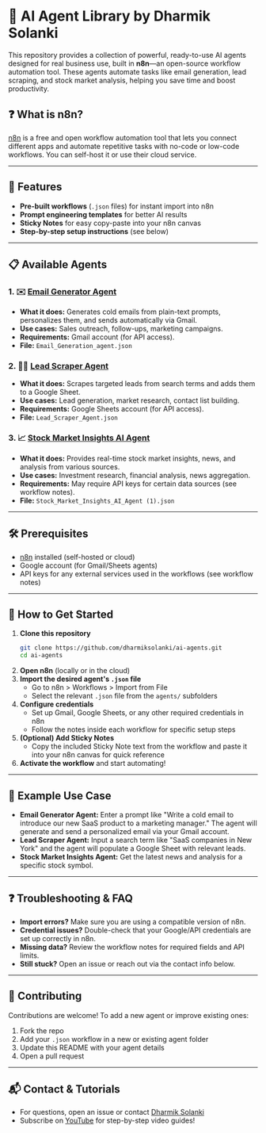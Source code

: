 # 🧠 AI Agent Library by Dharmik Solanki

This repository provides a collection of powerful, ready-to-use AI agents designed for real business use, built in **n8n**—an open-source workflow automation tool. These agents automate tasks like email generation, lead scraping, and stock market analysis, helping you save time and boost productivity.

## ❓ What is n8n?
[n8n](https://n8n.io) is a free and open workflow automation tool that lets you connect different apps and automate repetitive tasks with no-code or low-code workflows. You can self-host it or use their cloud service.

---

## 🚀 Features
- **Pre-built workflows** (`.json` files) for instant import into n8n
- **Prompt engineering templates** for better AI results
- **Sticky Notes** for easy copy-paste into your n8n canvas
- **Step-by-step setup instructions** (see below)

---

## 📋 Available Agents

### 1. ✉️ [Email Generator Agent](./agents/email-generator-agent)
- **What it does:** Generates cold emails from plain-text prompts, personalizes them, and sends automatically via Gmail.
- **Use cases:** Sales outreach, follow-ups, marketing campaigns.
- **Requirements:** Gmail account (for API access).
- **File:** `Email_Generation_agent.json`

### 2. 🕵️‍♂️ [Lead Scraper Agent](./agents/lead-scraper-agent)
- **What it does:** Scrapes targeted leads from search terms and adds them to a Google Sheet.
- **Use cases:** Lead generation, market research, contact list building.
- **Requirements:** Google Sheets account (for API access).
- **File:** `Lead_Scraper_Agent.json`

### 3. 📈 [Stock Market Insights AI Agent](./agents/Stock-Market-Insights-AI-Agent)
- **What it does:** Provides real-time stock market insights, news, and analysis from various sources.
- **Use cases:** Investment research, financial analysis, news aggregation.
- **Requirements:** May require API keys for certain data sources (see workflow notes).
- **File:** `Stock_Market_Insights_AI_Agent (1).json`

---

## 🛠 Prerequisites
- [n8n](https://n8n.io) installed (self-hosted or cloud)
- Google account (for Gmail/Sheets agents)
- API keys for any external services used in the workflows (see workflow notes)

---

## 🏁 How to Get Started

1. **Clone this repository**
   ```bash
   git clone https://github.com/dharmiksolanki/ai-agents.git
   cd ai-agents
   ```
2. **Open n8n** (locally or in the cloud)
3. **Import the desired agent's `.json` file**
   - Go to n8n > Workflows > Import from File
   - Select the relevant `.json` file from the `agents/` subfolders
4. **Configure credentials**
   - Set up Gmail, Google Sheets, or any other required credentials in n8n
   - Follow the notes inside each workflow for specific setup steps
5. **(Optional) Add Sticky Notes**
   - Copy the included Sticky Note text from the workflow and paste it into your n8n canvas for quick reference
6. **Activate the workflow** and start automating!

---

## 🧩 Example Use Case
- **Email Generator Agent:** Enter a prompt like "Write a cold email to introduce our new SaaS product to a marketing manager." The agent will generate and send a personalized email via your Gmail account.
- **Lead Scraper Agent:** Input a search term like "SaaS companies in New York" and the agent will populate a Google Sheet with relevant leads.
- **Stock Market Insights Agent:** Get the latest news and analysis for a specific stock symbol.

---

## ❓ Troubleshooting & FAQ
- **Import errors?** Make sure you are using a compatible version of n8n.
- **Credential issues?** Double-check that your Google/API credentials are set up correctly in n8n.
- **Missing data?** Review the workflow notes for required fields and API limits.
- **Still stuck?** Open an issue or reach out via the contact info below.

---

## 🤝 Contributing
Contributions are welcome! To add a new agent or improve existing ones:
1. Fork the repo
2. Add your `.json` workflow in a new or existing agent folder
3. Update this README with your agent details
4. Open a pull request

---

## 📬 Contact & Tutorials
- For questions, open an issue or contact [Dharmik Solanki](mailto:dharmiksolanki@gmail.com)
- Subscribe on [YouTube](https://www.youtube.com/@debugging_dost) for step-by-step video guides!

